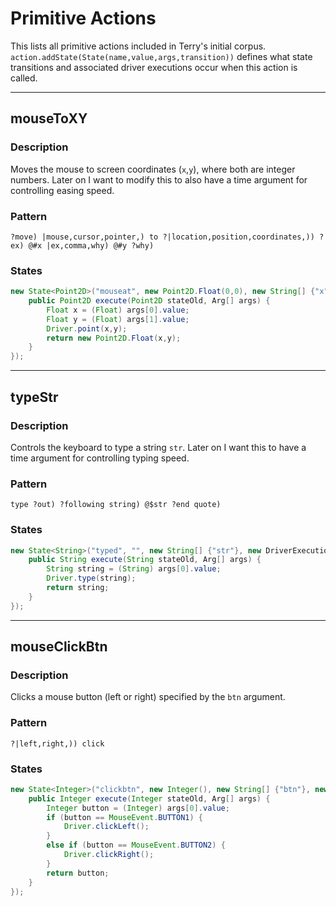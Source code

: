 # Primitive Actions

This lists all primitive actions included in Terry's initial corpus. `action.addState(State(name,value,args,transition))` defines what state transitions and associated driver executions occur when this action is called.

<hr>

## mouseToXY

### Description

Moves the mouse to screen coordinates (`x`,`y`), where both are integer numbers. Later on I want to modify this to also have a time argument for controlling easing speed.

### Pattern

`?move) |mouse,cursor,pointer,) to ?|location,position,coordinates,)) ?ex) @#x |ex,comma,why) @#y ?why)`

### States

```java
new State<Point2D>("mouseat", new Point2D.Float(0,0), new String[] {"x","y"}, new DriverExecution<Point2D>() {
    public Point2D execute(Point2D stateOld, Arg[] args) {
        Float x = (Float) args[0].value;
        Float y = (Float) args[1].value;
        Driver.point(x,y);
        return new Point2D.Float(x,y);
    }
});
```

<hr>

## typeStr

### Description

Controls the keyboard to type a string `str`. Later on I want this to have a time argument for controlling typing speed.

### Pattern

`type ?out) ?following string) @$str ?end quote)`

### States

```java
new State<String>("typed", "", new String[] {"str"}, new DriverExecution<String>() {
    public String execute(String stateOld, Arg[] args) {
        String string = (String) args[0].value;
        Driver.type(string);
        return string;
    }
});
```

<hr>

## mouseClickBtn

### Description

Clicks a mouse button (left or right) specified by the `btn` argument.

### Pattern

`?|left,right,)) click`

### States

```java
new State<Integer>("clickbtn", new Integer(), new String[] {"btn"}, new DriverExecution<Integer>() {
    public Integer execute(Integer stateOld, Arg[] args) {
        Integer button = (Integer) args[0].value;
        if (button == MouseEvent.BUTTON1) {
            Driver.clickLeft();
        }
        else if (button == MouseEvent.BUTTON2) {
            Driver.clickRight();
        }
        return button;
    }
});
```